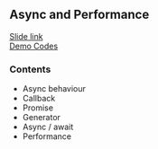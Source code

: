## Async and Performance
[Slide link](https://slides.com/ozgunbal/javascript-9)  
[Demo Codes](https://github.com/ozgunbal/javascript-training/blob/master/week-5/code)
### Contents
- Async behaviour
- Callback
- Promise
- Generator
- Async / await
- Performance
 